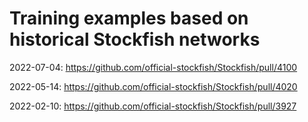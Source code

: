 # Training examples based on historical Stockfish networks

2022-07-04: https://github.com/official-stockfish/Stockfish/pull/4100

2022-05-14: https://github.com/official-stockfish/Stockfish/pull/4020

2022-02-10: https://github.com/official-stockfish/Stockfish/pull/3927